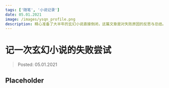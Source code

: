```yaml
---
tags: ['随笔', '小说记录']
date: 05.01.2021
image: /images/ysqn_profile.png
description: 精心准备了大半年的玄幻小说直接倒闭，这篇文章是对失败原因的反思与总结。
---
```


# 记一次玄幻小说的失败尝试

> Posted: 05.01.2021

<Tag />

## Placeholder

<Disqus />